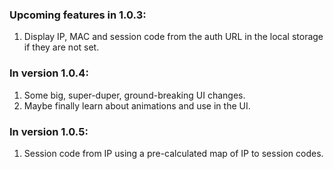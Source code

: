 ### **Upcoming features in 1.0.3:**
1. Display IP, MAC and session code from the auth URL in the local storage if they are not set.
<!-- 2. Custom route should only be used during login, during logout 1.254.254.254 should be used. -->
<!-- 3. Tidy up the local storage API. -->
<!-- 4. A good way to provide route suggestions. -->

### **In version 1.0.4:**
1. Some big, super-duper, ground-breaking UI changes.
2. Maybe finally learn about animations and use in the UI.

### **In version 1.0.5:**
1. Session code from IP using a pre-calculated map of IP to session codes.
